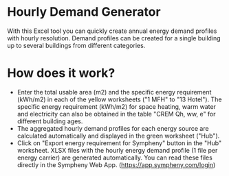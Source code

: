 # Hourly Demand Generator
With this Excel tool you can quickly create annual energy demand profiles with hourly resolution. Demand profiles can be created for a single building up to several buildings from different categories.

# How does it work?

- Enter the total usable area (m2) and the specific energy requirement (kWh/m2) in each of the yellow worksheets ("1 MFH" to "13 Hotel").
The specific energy requirement (kWh/m2) for space heating, warm water and electricity can also be obtained in the table "CREM Qh, ww, e" for different building ages.
- The aggregated hourly demand profiles for each energy source are calculated automatically and displayed in the green worksheet ("Hub").
- Click on "Export energy requirement for Sympheny" button in the "Hub" worksheet. XLSX files with the hourly energy demand profile (1 file per energy carrier) are generated automatically. You can read these files directly in the Sympheny Web App. (https://app.sympheny.com/login)
